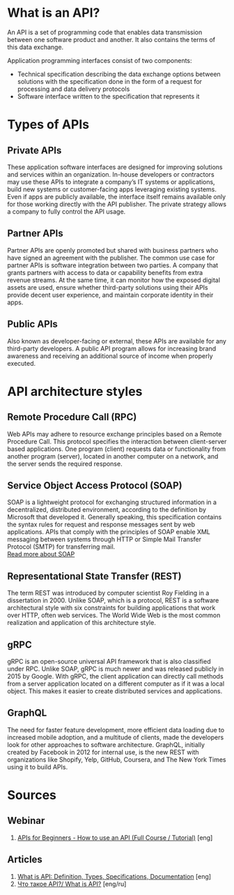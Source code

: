 # What is an API?  
An API is a set of programming code that enables data transmission between one software product and another. It also contains the terms of this data exchange.   

Application programming interfaces consist of two components:
- Technical specification describing the data exchange options between solutions with the specification done in the form of a request for processing and data delivery protocols
- Software interface written to the specification that represents it

# Types of APIs
## Private APIs
These application software interfaces are designed for improving solutions and services within an organization. In-house developers or contractors may use these APIs to integrate a company’s IT systems or applications, build new systems or customer-facing apps leveraging existing systems. Even if apps are publicly available, the interface itself remains available only for those working directly with the API publisher. The private strategy allows a company to fully control the API usage.
## Partner APIs
Partner APIs are openly promoted but shared with business partners who have signed an agreement with the publisher. The common use case for partner APIs is software integration between two parties. A company that grants partners with access to data or capability benefits from extra revenue streams. At the same time, it can monitor how the exposed digital assets are used, ensure whether third-party solutions using their APIs provide decent user experience, and maintain corporate identity in their apps.
## Public APIs
Also known as developer-facing or external, these APIs are available for any third-party developers. A public API program allows for increasing brand awareness and receiving an additional source of income when properly executed.

# API architecture styles
## Remote Procedure Call (RPC)
Web APIs may adhere to resource exchange principles based on a Remote Procedure Call. This protocol specifies the interaction between client-server based applications. One program (client) requests data or functionality from another program (server), located in another computer on a network, and the server sends the required response.
## Service Object Access Protocol (SOAP)
SOAP is a lightweight protocol for exchanging structured information in a decentralized, distributed environment, according to the definition by Microsoft that developed it. Generally speaking, this specification contains the syntax rules for request and response messages sent by web applications. APIs that comply with the principles of SOAP enable XML messaging between systems through HTTP or Simple Mail Transfer Protocol (SMTP) for transferring mail.  
[Read more about SOAP](https://github.com/GorVad/system-data-analyst-notes/blob/main/integration/API/SOAP.md)
## Representational State Transfer (REST)
The term REST was introduced by computer scientist Roy Fielding in a dissertation in 2000. Unlike SOAP, which is a protocol, REST is a software architectural style with six constraints for building applications that work over HTTP, often web services. The World Wide Web is the most common realization and application of this architecture style.
## gRPC
gRPC is an open-source universal API framework that is also classified under RPC. Unlike SOAP, gRPC is much newer and was released publicly in 2015 by Google. With gRPC, the client application can directly call methods from a server application located on a different computer as if it was a local object. This makes it easier to create distributed services and applications.
## GraphQL
The need for faster feature development, more efficient data loading due to increased mobile adoption, and a multitude of clients, made the developers look for other approaches to software architecture. GraphQL, initially created by Facebook in 2012 for internal use, is the new REST with organizations like Shopify, Yelp, GitHub, Coursera, and The New York Times using it to build APIs.

# Sources
## Webinar
1. [APIs for Beginners - How to use an API (Full Course / Tutorial)](https://www.youtube.com/watch?v=GZvSYJDk-us) [eng]
## Articles
1. [What is API: Definition, Types, Specifications, Documentation](https://www.altexsoft.com/blog/engineering/what-is-api-definition-types-specifications-documentation/) [eng]
2. [Что такое API?/ What is API?](https://aws.amazon.com/ru/what-is/api/) [eng/ru]